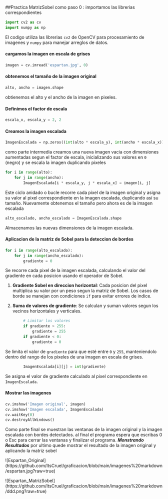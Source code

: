 ##Practica MatrizSobel
 como paso 0 : importamos las librerias correspondientes 
```python
import cv2 as cv
import numpy as np
```
El codigo utiliza las librerias `cv2` de OpenCV para procesamiento de imagenes y `numpy` para manejar arreglos de datos.

#### cargamos la imagen en escala de grises
```python
imagen = cv.imread('espartan.jpg', 0)
```

#### obtenemos el  tamaño de la imagen original
```python
alto, ancho = imagen.shape
```
obtienemos el alto y el ancho de la imagen en pixeles.

#### Definimos el factor de escala
```python
escala_x, escala_y = 2, 2
```

#### Creamos la imagen escalada
```python
ImagenEscalada = np.zeros((int(alto * escala_y), int(ancho * escala_x)), dtype=np.uint8)
```

como parte intermedia creamos una nueva imagen vacia con dimensiones aumentadas segun el factor de escala, inicializando sus valores en `0` (negro) y se escala la imagen duplicando pixeles
```python
for i in range(alto):
    for j in range(ancho):
        ImagenEscalada[i * escala_y, j * escala_x] = imagen[i, j]
```
Este ciclo anidado o bucle recorre cada pixel de la imagen original y asigna su valor al pixel correspondiente en la imagen escalada, duplicando así su tamaño. Nuevamente  obtenemos el tamaño  pero ahora es de la imagen escalada
```python
alto_escalado, ancho_escalado = ImagenEscalada.shape
```


Almacenamos las nuevas dimensiones de la imagen escalada.

#### Aplicacion de la matriz de Sobel para la deteccion de bordes
```python
for i in range(alto_escalado):
    for j in range(ancho_escalado):
        gradiente = 0
```
Se recorre cada pixel de la imagen escalada, calculando el valor del gradiente en cada posicion usando el operador de Sobel.

1. **Gradiente Sobel en direccion horizontal**: Cada posicion del pixel multiplica su valor por un peso segun la matriz de Sobel. Los casos de borde se manejan con condiciones `if` para evitar errores de indice.
   
2. **Suma de valores de gradiente**: Se calculan y suman valores segun los vecinos horizontales y verticales.

```python
        # Limitar los valores
        if gradiente > 255:
            gradiente = 255
        if gradiente < 0:
            gradiente = 0
```
Se limita el valor de `gradiente` para que esté entre `0` y `255`, manteniendolo dentro del rango de los pixeles de una imagen en escala de grises.

```python
        ImagenEscalada[i][j] = int(gradiente)
```
Se asigna el valor de gradiente calculado al pixel correspondiente en `ImagenEscalada`.

#### Mostrar las imagenes
```python
cv.imshow('Imagen original', imagen)
cv.imshow('Imagen escalada', ImagenEscalada)
cv.waitKey(0)
cv.destroyAllWindows()
```
Como parte final se muestran las ventanas de la imagen original y la imagen escalada con bordes detectados. al final el programa espera que escribas 0 o Esc para cerrar las ventanas y finalizar el programa. 
***Monstrando Resultados***
por ultimo quede mostrar el resultado de la imagen original y aplicando la matriz sobel 
<p>
![Espartan_Original](https://github.com/ItsCruel/graficacion/blob/main/imagenes%20markdown/espartan.jpg?raw=true)
</p>
![Espartan_MatrizSobel](https://github.com/ItsCruel/graficacion/blob/main/imagenes%20markdown/ddd.png?raw=true)